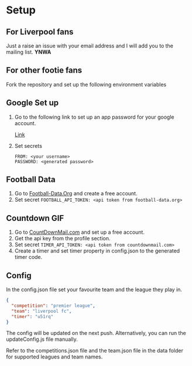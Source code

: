 # Setup

## For Liverpool fans

Just a raise an issue with your email address and I will add you to the mailing list. **YNWA**

## For other footie fans

Fork the repository and set up the following environment variables

## Google Set up

1. Go to the following link to set up an app password for your google account.

   [Link](https://myaccount.google.com/apppasswords)

1. Set secrets
   ```
   FROM: <your username>
   PASSWORD: <generated password>
   ```

## Football Data

1. Go to [Football-Data.Org](https://www.football-data.org/) and create a free account.
1. Set secret `FOOTBALL_API_TOKEN: <api token from football-data.org>`

## Countdown GIF

1. Go to [CountDownMail.com](https://countdownmail.com/) and set up a free account.
1. Get the api key from the profile section.
1. Set secret `TIMER_API_TOKEN: <api token from countdownmail.com>`
1. Create a timer and set timer property in config.json to the generated timer code.

## Config

In the config.json file set your favourite team and the league they play in.

```json
{
  "competition": "premier league",
  "team": "liverpool fc",
  "timer": "u51rq"
}
```

The config will be updated on the next push. Alternatively, you can run the updateConfig.js file manually.

Refer to the competitions.json file and the team.json file in the data folder for supported leagues and team names.
